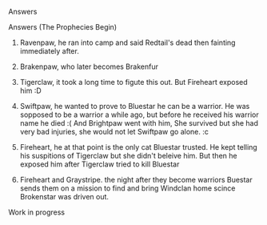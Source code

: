 Answers


Answers (The Prophecies Begin)

1. Ravenpaw, he ran into camp and said Redtail's dead then fainting immediately after.

2. Brakenpaw, who later becomes Brakenfur

3. Tigerclaw, it took a long time to figute this out. But Fireheart exposed him :D

4. Swiftpaw, he wanted to prove to Bluestar he can be a warrior. He was sopposed to be a warrior a while ago, but before he received his warrior name he died :(  And Brightpaw went with him, She survived but she had very bad injuries, she would not let Swiftpaw go alone. :c

5. Fireheart, he at that point is the only cat Bluestar trusted. He kept telling his suspitions of Tigerclaw but she didn't beleive him. But then he exposed him after Tigerclaw tried to kill Bluestar

6. Fireheart and Graystripe. the night after they become warriors Buestar sends them on a mission to find and bring Windclan home scince Brokenstar was driven out.




Work in progress
